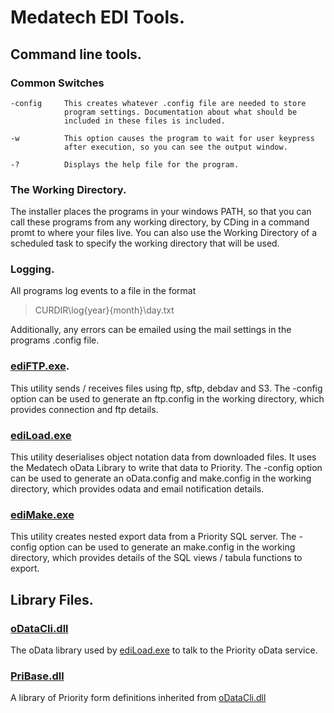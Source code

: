 # Medatech EDI Tools.

## Command line tools.

### Common Switches
	
	-config		This creates whatever .config file are needed to store
				program settings. Documentation about what should be 
				included in these files is included.
	
	-w			This option causes the program to wait for user keypress
				after execution, so you can see the output window.

	-?			Displays the help file for the program.

### The Working Directory.

The installer places the programs in your windows PATH, so that you can
call these programs from any working directory, by CDing in a command promt
to where your files live. You can also use the Working Directory of a
scheduled task to specify the working directory that will be used.

### Logging.

All programs log events to a file in the format 
> CURDIR\log\{year}{month}\day.txt

Additionally, any errors can be emailed using the mail settings in the
programs .config file.

### [ediFTP.exe](https://github.com/MedatechUK/MedatechEDI/tree/master/ediftp).

This utility sends / receives files using ftp, sftp, debdav and S3.
The -config option can be used to generate an ftp.config in the working directory, 
which provides connection and ftp details.

### [ediLoad.exe](https://github.com/MedatechUK/MedatechEDI/tree/master/ediLoad)

This utility deserialises object notation data from downloaded files. 
It uses the Medatech oData Library to write that data to Priority.
The -config option can be used to generate an oData.config and make.config
in the working directory, which provides odata and email notification details.

### [ediMake.exe](https://github.com/MedatechUK/MedatechEDI/tree/master/ediMake)

This utility creates nested export data from a Priority SQL server.
The -config option can be used to generate an make.config in the working directory, 
which provides details of the SQL views / tabula functions to export.

## Library Files.

### [oDataCli.dll](https://github.com/MedatechUK/MedatechEDI/tree/master/oData.net)

The oData library used by [ediLoad.exe](https://github.com/MedatechUK/MedatechEDI/tree/master/ediLoad) to talk to the Priority oData service.

### [PriBase.dll](https://github.com/MedatechUK/MedatechEDI/tree/master/PriorityForms)

A library of Priority form definitions inherited from [oDataCli.dll](https://github.com/MedatechUK/MedatechEDI/tree/master/PriorityForms) 